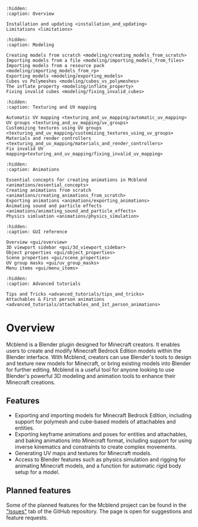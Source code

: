 ```{toctree}
:hidden:
:caption: Overview

Installation and updating <installation_and_updating>
Limitations <limitations>
```

```{toctree}
:hidden:
:caption: Modeling

Creating models from scratch <modeling/creating_models_from_scratch>
Importing models from a file <modeling/importing_models_from_files>
Importing models from a resource pack <modeling/importing_models_from_rp>
Exporting models <modeling/exporting_models>
Cubes vs Polymeshes <modeling/cubes_vs_polymeshes>
The inflate property <modeling/inflate_property>
Fixing invalid cubes <modeling/fixing_invalid_cubes>
```

```{toctree}
:hidden:
:caption: Texturing and UV mapping

Automatic UV mapping <texturing_and_uv_mapping/automatic_uv_mapping>
UV groups <texturing_and_uv_mapping/uv_groups>
Customizing textures using UV groups <texturing_and_uv_mapping/customizing_textures_using_uv_groups>
Materials and render controllers <texturing_and_uv_mapping/materials_and_render_controllers>
Fix invalid UV mapping<texturing_and_uv_mapping/fixing_invalid_uv_mapping>
```

```{toctree}
:hidden:
:caption: Animations

Essential concepts for creating animations in Mcblend <animations/essential_concepts>
Creating animations from scratch <animations/creating_animations_from_scratch>
Exporting animations <animations/exporting_animations>
Animating sound and particle effects <animations/animating_sound_and_particle_effects>
Physics simluation <animations/physics_simulation>
```

```{toctree}
:hidden:
:caption: GUI reference

Overview <gui/overview>
3D viewport sidebar <gui/3d_viewport_sidebar>
Object properties <gui/object_properties>
Scene properties <gui/scene_properties>
UV group masks <gui/uv_group_masks>
Menu items <gui/menu_items>
```

```{toctree}
:hidden:
:caption: Advanced tutorials

Tips and Tricks <advanced_tutorials/tips_and_tricks>
Attachables & First person animations <advanced_tutorials/attachables_and_1st_person_animations>
```

# Overview
Mcblend is a Blender plugin designed for Minecraft creators. It enables users to create and modify Minecraft Bedrock Edition models within the Blender interface. With Mcblend, creators can use Blender's tools to design and texture new models for Minecraft, or bring existing models into Blender for further editing. Mcblend is a useful tool for anyone looking to use Blender's powerful 3D modeling and animation tools to enhance their Minecraft creations.

## Features
- Exporting and importing models for Minecraft Bedrock Edition, including support for polymesh and cube-based models of attachables and entities.
- Exporting keyframe animations and poses for entities and attachables, and baking animations into Minecraft format, including support for using inverse kinematics and constraints to create complex movements.
- Generating UV maps and textures for Minecraft models.
- Access to Blender features such as physics simulation and rigging for animating Minecraft models, and a function for automatic rigid body setup for a model.

## Planned features
Some of the planned features for the Mcblend project can be found in the ["Issues"](https://github.com/Nusiq/mcblend/issues) tab of the GitHub repository.
The page is open for suggestions and feature requests.
